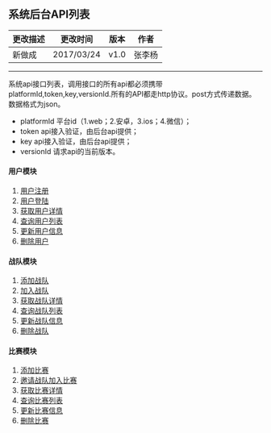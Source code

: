 ## 系统后台API列表




| 更改描述 | 更改时间 | 版本 | 作者 |
|--------|--------|--------|--------|
| 新做成| 2017/03/24  |v1.0|张李杨|







* * *

系统api接口列表，调用接口的所有api都必须携带platformId,token,key,versionId.所有的API都走http协议。post方式传递数据。数据格式为json。

-  platformId 平台id（1.web；2.安卓，3.ios；4.微信）；
-  token api接入验证，由后台api提供；
-  key api接入验证，由后台api提供；
-  versionId 请求api的当前版本。



#### 用户模块

1. [用户注册](https://github.com/liyoung1992/yuezhan-api/blob/master/doc/register.md)
2. [用户登陆](https://github.com/liyoung1992/yuezhan-api/blob/master/doc/login.md)
3. [获取用户详情](https://github.com/liyoung1992/yuezhan-api/blob/master/doc/user-info.md)
4. [查询用户列表](https://github.com/liyoung1992/yuezhan-api/blob/master/doc/user-list.md)
5. [更新用户信息](https://github.com/liyoung1992/yuezhan-api/blob/master/doc/user-update.md)
6. [删除用户](https://github.com/liyoung1992/yuezhan-api/blob/master/doc/user-delete.md)

#### 战队模块


1. [添加战队](https://github.com/liyoung1992/yuezhan-api/blob/master/doc/add-team.md)
2. [加入战队](https://github.com/liyoung1992/yuezhan-api/blob/master/doc/join-team.md)
3. [获取战队详情](https://github.com/liyoung1992/yuezhan-api/blob/master/doc/team-info.md)
4. [查询战队列表](https://github.com/liyoung1992/yuezhan-api/blob/master/doc/team-list.md)
5. [更新战队信息](http://)
6. [删除战队](http://)



#### 比赛模块

1. [添加比赛](https://github.com/liyoung1992/yuezhan-api/blob/master/doc/add-team.md)
2. [邀请战队加入比赛](https://github.com/liyoung1992/yuezhan-api/blob/master/doc/join-team.md)
3. [获取比赛详情](https://github.com/liyoung1992/yuezhan-api/blob/master/doc/team-info.md)
4. [查询比赛列表](https://github.com/liyoung1992/yuezhan-api/blob/master/doc/team-list.md)
5. [更新比赛信息](http://)
6. [删除比赛](http://)



